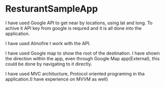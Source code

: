 # ResturantSampleApp

I have used Google API to get near by locations, using lat and long. To achive it API key from google is requred and it is all done into the application.

I have used Almofire t work with the API.

I have used Google map to show the root of the destination. I have shown the direction within the app, even through Google Map app(External), this could be done by navigating to it directly.

I have used MVC architucture, Protocol oriented programing  in tha application.(I have experience on MVVM as well)
